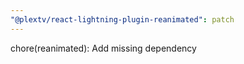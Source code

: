 ```yaml
---
"@plextv/react-lightning-plugin-reanimated": patch
---
```


chore(reanimated): Add missing dependency
